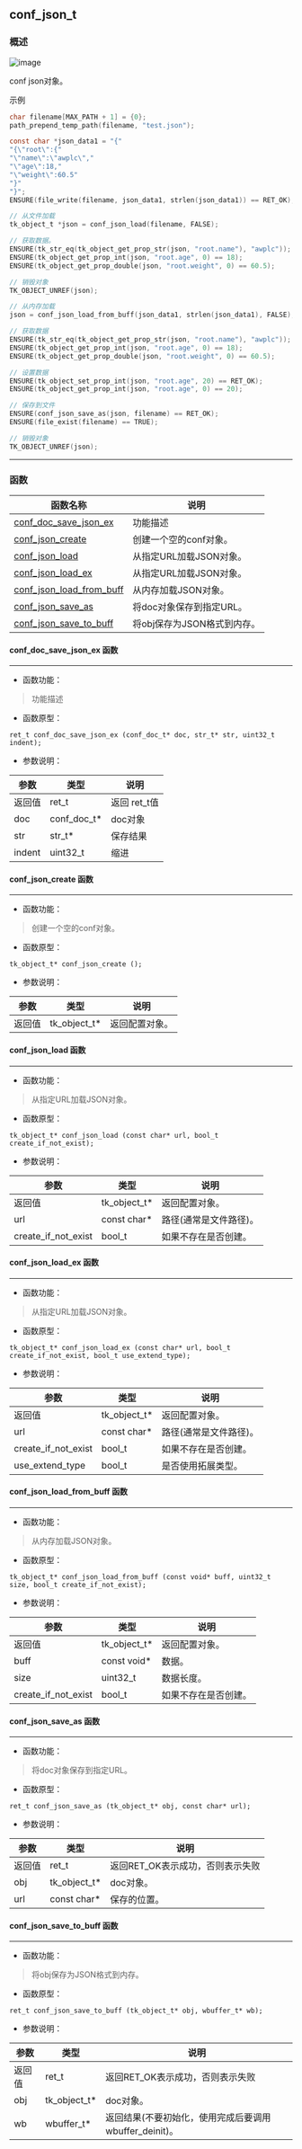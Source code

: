 ## conf\_json\_t
### 概述
![image](images/conf_json_t_0.png)

conf json对象。

示例

```c
char filename[MAX_PATH + 1] = {0};
path_prepend_temp_path(filename, "test.json");

const char *json_data1 = "{"
"{\"root\":{"
"\"name\":\"awplc\","
"\"age\":18,"
"\"weight\":60.5"
"}"
"}";
ENSURE(file_write(filename, json_data1, strlen(json_data1)) == RET_OK);

// 从文件加载
tk_object_t *json = conf_json_load(filename, FALSE);

// 获取数据。
ENSURE(tk_str_eq(tk_object_get_prop_str(json, "root.name"), "awplc"));
ENSURE(tk_object_get_prop_int(json, "root.age", 0) == 18);
ENSURE(tk_object_get_prop_double(json, "root.weight", 0) == 60.5);

// 销毁对象
TK_OBJECT_UNREF(json);

// 从内存加载
json = conf_json_load_from_buff(json_data1, strlen(json_data1), FALSE);

// 获取数据
ENSURE(tk_str_eq(tk_object_get_prop_str(json, "root.name"), "awplc"));
ENSURE(tk_object_get_prop_int(json, "root.age", 0) == 18);
ENSURE(tk_object_get_prop_double(json, "root.weight", 0) == 60.5);

// 设置数据
ENSURE(tk_object_set_prop_int(json, "root.age", 20) == RET_OK);
ENSURE(tk_object_get_prop_int(json, "root.age", 0) == 20);

// 保存到文件
ENSURE(conf_json_save_as(json, filename) == RET_OK);
ENSURE(file_exist(filename) == TRUE);

// 销毁对象
TK_OBJECT_UNREF(json);
```
----------------------------------
### 函数
<p id="conf_json_t_methods">

| 函数名称 | 说明 | 
| -------- | ------------ | 
| <a href="#conf_json_t_conf_doc_save_json_ex">conf\_doc\_save\_json\_ex</a> | 功能描述 |
| <a href="#conf_json_t_conf_json_create">conf\_json\_create</a> | 创建一个空的conf对象。 |
| <a href="#conf_json_t_conf_json_load">conf\_json\_load</a> | 从指定URL加载JSON对象。 |
| <a href="#conf_json_t_conf_json_load_ex">conf\_json\_load\_ex</a> | 从指定URL加载JSON对象。 |
| <a href="#conf_json_t_conf_json_load_from_buff">conf\_json\_load\_from\_buff</a> | 从内存加载JSON对象。 |
| <a href="#conf_json_t_conf_json_save_as">conf\_json\_save\_as</a> | 将doc对象保存到指定URL。 |
| <a href="#conf_json_t_conf_json_save_to_buff">conf\_json\_save\_to\_buff</a> | 将obj保存为JSON格式到内存。 |
#### conf\_doc\_save\_json\_ex 函数
-----------------------

* 函数功能：

> <p id="conf_json_t_conf_doc_save_json_ex">功能描述

* 函数原型：

```
ret_t conf_doc_save_json_ex (conf_doc_t* doc, str_t* str, uint32_t indent);
```

* 参数说明：

| 参数 | 类型 | 说明 |
| -------- | ----- | --------- |
| 返回值 | ret\_t | 返回 ret\_t值 |
| doc | conf\_doc\_t* | doc对象 |
| str | str\_t* | 保存结果 |
| indent | uint32\_t | 缩进 |
#### conf\_json\_create 函数
-----------------------

* 函数功能：

> <p id="conf_json_t_conf_json_create">创建一个空的conf对象。

* 函数原型：

```
tk_object_t* conf_json_create ();
```

* 参数说明：

| 参数 | 类型 | 说明 |
| -------- | ----- | --------- |
| 返回值 | tk\_object\_t* | 返回配置对象。 |
#### conf\_json\_load 函数
-----------------------

* 函数功能：

> <p id="conf_json_t_conf_json_load">从指定URL加载JSON对象。

* 函数原型：

```
tk_object_t* conf_json_load (const char* url, bool_t create_if_not_exist);
```

* 参数说明：

| 参数 | 类型 | 说明 |
| -------- | ----- | --------- |
| 返回值 | tk\_object\_t* | 返回配置对象。 |
| url | const char* | 路径(通常是文件路径)。 |
| create\_if\_not\_exist | bool\_t | 如果不存在是否创建。 |
#### conf\_json\_load\_ex 函数
-----------------------

* 函数功能：

> <p id="conf_json_t_conf_json_load_ex">从指定URL加载JSON对象。

* 函数原型：

```
tk_object_t* conf_json_load_ex (const char* url, bool_t create_if_not_exist, bool_t use_extend_type);
```

* 参数说明：

| 参数 | 类型 | 说明 |
| -------- | ----- | --------- |
| 返回值 | tk\_object\_t* | 返回配置对象。 |
| url | const char* | 路径(通常是文件路径)。 |
| create\_if\_not\_exist | bool\_t | 如果不存在是否创建。 |
| use\_extend\_type | bool\_t | 是否使用拓展类型。 |
#### conf\_json\_load\_from\_buff 函数
-----------------------

* 函数功能：

> <p id="conf_json_t_conf_json_load_from_buff">从内存加载JSON对象。

* 函数原型：

```
tk_object_t* conf_json_load_from_buff (const void* buff, uint32_t size, bool_t create_if_not_exist);
```

* 参数说明：

| 参数 | 类型 | 说明 |
| -------- | ----- | --------- |
| 返回值 | tk\_object\_t* | 返回配置对象。 |
| buff | const void* | 数据。 |
| size | uint32\_t | 数据长度。 |
| create\_if\_not\_exist | bool\_t | 如果不存在是否创建。 |
#### conf\_json\_save\_as 函数
-----------------------

* 函数功能：

> <p id="conf_json_t_conf_json_save_as">将doc对象保存到指定URL。

* 函数原型：

```
ret_t conf_json_save_as (tk_object_t* obj, const char* url);
```

* 参数说明：

| 参数 | 类型 | 说明 |
| -------- | ----- | --------- |
| 返回值 | ret\_t | 返回RET\_OK表示成功，否则表示失败 |
| obj | tk\_object\_t* | doc对象。 |
| url | const char* | 保存的位置。 |
#### conf\_json\_save\_to\_buff 函数
-----------------------

* 函数功能：

> <p id="conf_json_t_conf_json_save_to_buff">将obj保存为JSON格式到内存。

* 函数原型：

```
ret_t conf_json_save_to_buff (tk_object_t* obj, wbuffer_t* wb);
```

* 参数说明：

| 参数 | 类型 | 说明 |
| -------- | ----- | --------- |
| 返回值 | ret\_t | 返回RET\_OK表示成功，否则表示失败 |
| obj | tk\_object\_t* | doc对象。 |
| wb | wbuffer\_t* | 返回结果(不要初始化，使用完成后要调用wbuffer\_deinit)。 |
